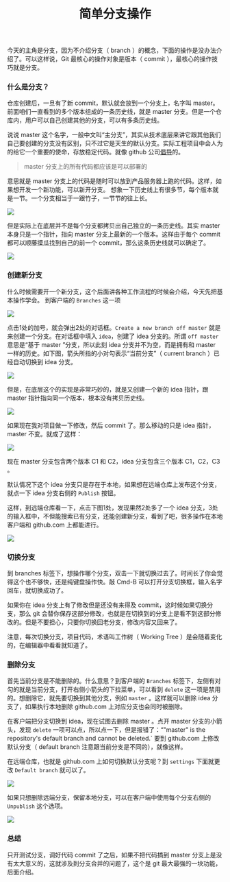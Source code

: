 ﻿---
title: 简单分支操作
---

今天的主角是分支，因为不介绍分支（ branch ）的概念，下面的操作是没办法介绍了。可以这样说，Git 最核心的操作对象是版本（ commit ），最核心的操作技巧就是分支。

<!-- https://help.github.com/articles/branching-out/ -->

### 什么是分支？

仓库创建后，一旦有了新 commit，默认就会放到一个分支上，名字叫 master。前面咱们一直看到的多个版本组成的一条历史线，就是 master 分支。但是一个仓库内，用户可以自己创建其他的分支，可以有多条历史线。

说说 master 这个名字，一般中文叫“主分支”，其实从技术底层来讲它跟其他我们自己要创建的分支没有区别，只不过它是天生的默认分支。实际工程项目中会人为的给它一个重要的使命，存放稳定代码。就像 github 公司[倡导](http://scottchacon.com/2011/08/31/github-flow.html)的。

> master 分支上的所有代码都应该是可以部署的

意思就是 master 分支上的代码是随时可以放到产品服务器上跑的代码。这样，如果想开发一个新功能，可以新开分支。 想象一下历史线上有很多节，每个版本就是一节。一个分支相当于一跟竹子，一节节的往上长。

![](images/simple_branching/bamboo.jpeg)

但是实际上在底层并不是每个分支都拷贝出自己独立的一条历史线。其实 master 本身只是一个指针，指向 master 分支上最新的一个版本。这样由于每个 commit 都可以顺藤摸瓜找到自己的前一个 commit，那么这条历史线就可以确定了。

![](images/simple_branching/master_branch.png)

### 创建新分支

什么时候需要开一个新分支，这个后面讲各种工作流程的时候会介绍，今天先把基本操作学会。
到客户端的 `Branches` 这一项

![](images/simple_branching/create.png)

点击1处的加号，就会弹出2处的对话框。`Create a new branch off master` 就是来创建一个分支。在对话框中填入 `idea`，创建了 idea 分支的。所谓 `off master` 意思是“基于 master ”分支，所以此刻 idea 分支并不为空，而是拥有和 master 一样的历史。如下图，箭头所指的小对勾表示“当前分支”（ current branch ）已经自动切换到 idea 分支。

![](images/simple_branching/idea_branch.png)

但是，在底层这个的实现是非常巧妙的，就是又创建一个新的 idea 指针，跟 master 指针指向同一个版本，根本没有拷贝历史线。

![](images/simple_branching/new_branch.png)

如果现在我对项目做一下修改，然后 commit 了。那么移动的只是 idea 指针，master 不变。就成了这样：

![](images/simple_branching/new_branch_commit.png)

现在 master 分支包含两个版本 C1 和 C2，idea 分支包含三个版本 C1，C2，C3 。

默认情况下这个 idea 分支只是存在于本地，如果想在远端仓库上发布这个分支，就点一下 idea 分支右侧的 `Publish` 按钮。

这样，到远端仓库看一下，点击下图1处，发现果然2处多了一个 idea 分支，3处的输入框中，不但能搜索已有分支，还能创建新分支，看到了吧，很多操作在本地客户端和 github.com 上都能进行。

![](images/simple_branching/github_idea_branch.png)

### 切换分支
到 branches 标签下，想操作哪个分支，双击一下就切换过去了。时间长了你会觉得这个也不够快，还是纯键盘操作快。敲 Cmd-B 可以打开分支切换框，输入名字回车，就切换成功了。

如果你在 idea 分支上有了修改但是还没有来得及 commit，这时候如果切换分支，那么 git 会替你保存这部分修改，也就是在切换到的分支上是看不到这部分修改的。但是不要担心，只要你切换回老分支，修改内容又回来了。

注意，每次切换分支，项目代码，术语叫工作树（ Working Tree ）是会随着变化的，在编辑器中看看就知道了。

<!-- https://help.github.com/articles/why-did-my-changes-disappear-when-switching-branches/ -->

### 删除分支

首先当前分支是不能删除的。什么意思？到客户端的 `Branches` 标签下，左侧有对勾的就是当前分支，打开右侧小箭头的下拉菜单，可以看到 `delete` 这一项是禁用的。想删除它，就先要切换到其他分支，例如 `master` 。这样就可以删除 idea 分支了，如果执行本地删除 github.com 上对应分支也会同时被删除。

在客户端把分支切换到 idea，现在试图去删除 master 。点开 master 分支的小箭头，发现 `delete` 一项可以点，所以点一下，但是报错了：“"master" is the repository's default branch and cannot be deleted.` 要到 github.com 上修改默认分支（ default branch 注意跟当前分支是不同的），就像这样。

在远端仓库，也就是 github.com 上如何切换默认分支呢？到 `settings` 下面就更改 `Default branch` 就可以了。

![](images/simple_branching/default_branch.png)

如果只想删除远端分支，保留本地分支，可以在客户端中使用每个分支右侧的 `Unpublish` 这个选项。

![](images/simple_branching/unpublish.png)

### 总结

只开测试分支，调好代码 commit 了之后，如果不把代码搞到 master 分支上是没有太大意义的，这就涉及到分支合并的问题了，这个是 git 最大最强的一块功能，后面介绍。
